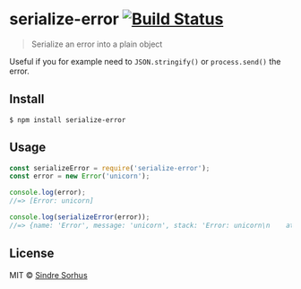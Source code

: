 # serialize-error [![Build Status](https://travis-ci.org/sindresorhus/serialize-error.svg?branch=master)](https://travis-ci.org/sindresorhus/serialize-error)

> Serialize an error into a plain object

Useful if you for example need to `JSON.stringify()` or `process.send()` the error.


## Install

```
$ npm install serialize-error
```


## Usage

```js
const serializeError = require('serialize-error');
const error = new Error('unicorn');

console.log(error);
//=> [Error: unicorn]

console.log(serializeError(error));
//=> {name: 'Error', message: 'unicorn', stack: 'Error: unicorn\n    at Object.<anonymous> …'}
```


## License

MIT © [Sindre Sorhus](https://sindresorhus.com)
